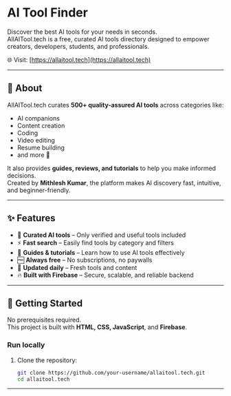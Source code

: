 # AI Tool Finder

Discover the best AI tools for your needs in seconds.  
AllAITool.tech is a free, curated AI tools directory designed to empower creators, developers, students, and professionals.

🌐 Visit: [https://allaitool.tech](https://allaitool.tech)

---

## 📖 About

AllAITool.tech curates **500+ quality-assured AI tools** across categories like:
- AI companions
- Content creation
- Coding
- Video editing
- Resume building
- and more 🚀

It also provides **guides, reviews, and tutorials** to help you make informed decisions.  
Created by **Mithlesh Kumar**, the platform makes AI discovery fast, intuitive, and beginner-friendly.

---

## ✨ Features

- 🔎 **Curated AI tools** – Only verified and useful tools included  
- ⚡ **Fast search** – Easily find tools by category and filters  
- 📝 **Guides & tutorials** – Learn how to use AI tools effectively  
- 🆓 **Always free** – No subscriptions, no paywalls  
- 🔄 **Updated daily** – Fresh tools and content  
- 🔥 **Built with Firebase** – Secure, scalable, and reliable backend  

---

## 🚀 Getting Started

No prerequisites required.  
This project is built with **HTML, CSS, JavaScript**, and **Firebase**.

### Run locally
1. Clone the repository:
   ```bash
   git clone https://github.com/your-username/allaitool.tech.git
   cd allaitool.tech

---

